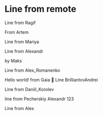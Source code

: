 # Line from remote

Line from Ragif

From Artem


Line from Mariya


Line from Alexandr 


by Maks

Line from Alex_Romanenko

Hello world! 
from Gaia 🤯
Line BrilliantovAndrei

Line from Daniil_Korolev

line from Pecherskiy Alexandr 123

Line from Alex
